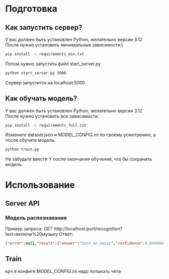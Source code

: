 # Подготовка
## Как запустить сервер?
У вас должен быть установлен Python, желательно версии 3.12\
После нужно установить минимальные зависимости:\
```bash
pip install -c requirements_min.txt
```
Потом нужно запустить файл start_server.py
```bash
python start_server.py 5000
```
Сервер запустится на localhost:5000

## Как обучать модель?
У вас должен быть установлен Python, желательно версии 3.12\
После нужно установить все зависимости:
```bash
pip install -c requirements_full.txt
```
Измените dataset.json и MODEL_CONFIG.ini по своему усмотрению, а после обучите модель.
```bash
python train.py
```
Не забудьте ввести Y после окончания обучения, что бы сохранить модель.

# Использование
## Server API
### Модель распознавания
Пример запроса:
GET http://localhost:port/recognition?text=включи%20музыку
Ответ:
```json
{"error":null,"result":{"answer":"turn_on_music","confidence":0.840986967086792}}
```
## Train
крч в конфиге MODEL_CONFIG.ini надо потыкать чета
